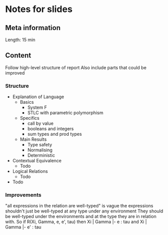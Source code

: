 # Notes for slides

## Meta information
Length: 15 min


## Content
Follow high-level structure of report
Also include parts that could be improved

### Structure
- Explanation of Language
  - Basics
    - System F
    - STLC with parametric polymorphism
  - Specifics
    - call by value
    - booleans and integers
    - sum types and prod types
  - Main Results
    - Type safety
    - Normalising
    - Deterministic
- Contextual Equivalence
  - Todo
- Logical Relations
  - Todo
- Todo

### Improvements
"all expressions in the relation are well-typed" is vague
the expressions shouldn't just be well-typed at any type under any environment
They should be well-typed under the environments and at the type they are in relation with.
So if R(Xi, Gamma, e, e', tau) then Xi | Gamma |- e : tau and Xi | Gamma |- e' : tau